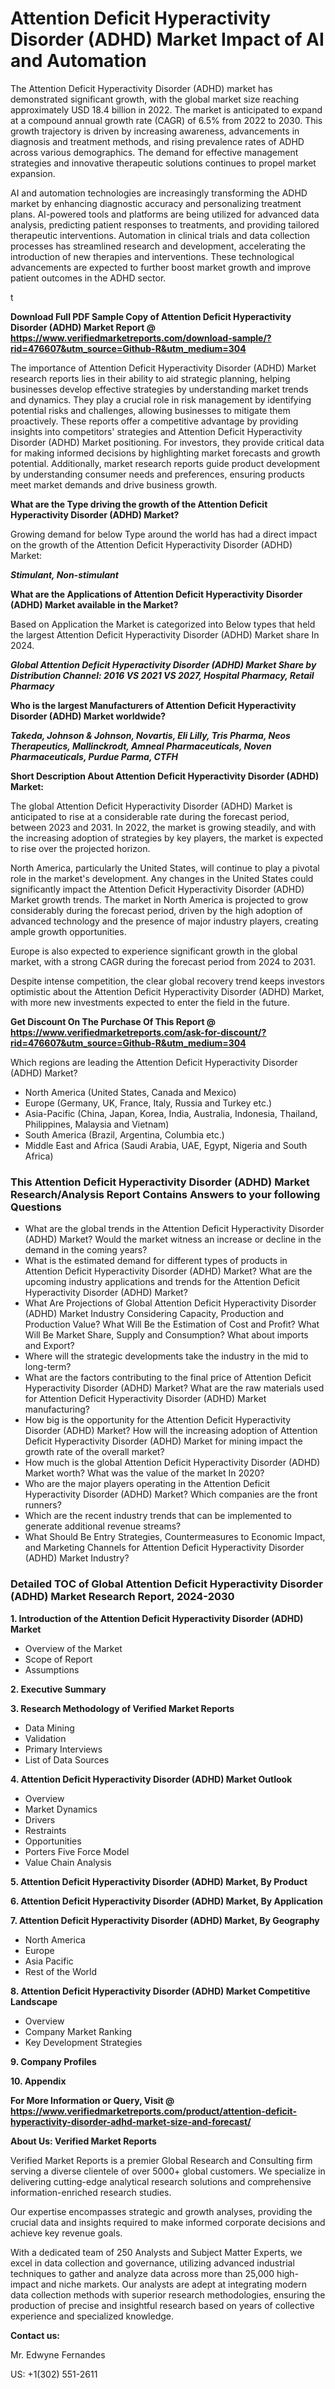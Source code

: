 <meta name="title" content="Global Attention Deficit Hyperactivity Disorder (ADHD) Market Impact of AI and Automation"><meta name="description" content="The Attention Deficit Hyperactivity Disorder (ADHD) market has demonstrated significant growth, with the global market size reaching approximately USD 18.4 billion in "><meta name="title" content="Attention Deficit Hyperactivity Disorder (ADHD) Market Size, Share, Scope, Trends, Growth, Opportunities, Analysis, Forecast"><h1>Attention Deficit Hyperactivity Disorder (ADHD) Market Impact of AI and Automation</h1><p>The Attention Deficit Hyperactivity Disorder (ADHD) market has demonstrated significant growth, with the global market size reaching approximately USD 18.4 billion in 2022. The market is anticipated to expand at a compound annual growth rate (CAGR) of 6.5% from 2022 to 2030. This growth trajectory is driven by increasing awareness, advancements in diagnosis and treatment methods, and rising prevalence rates of ADHD across various demographics. The demand for effective management strategies and innovative therapeutic solutions continues to propel market expansion.</p><p>AI and automation technologies are increasingly transforming the ADHD market by enhancing diagnostic accuracy and personalizing treatment plans. AI-powered tools and platforms are being utilized for advanced data analysis, predicting patient responses to treatments, and providing tailored therapeutic interventions. Automation in clinical trials and data collection processes has streamlined research and development, accelerating the introduction of new therapies and interventions. These technological advancements are expected to further boost market growth and improve patient outcomes in the ADHD sector.</p>t</p><p id="" class=""><strong>Download Full PDF Sample Copy of Attention Deficit Hyperactivity Disorder (ADHD) Market Report @ <a href="https://www.verifiedmarketreports.com/download-sample/?rid=476607&utm_source=Github-R&utm_medium=304" target="_blank">https://www.verifiedmarketreports.com/download-sample/?rid=476607&utm_source=Github-R&utm_medium=304</a></strong></p><p>The importance of&nbsp;Attention Deficit Hyperactivity Disorder (ADHD) Market research reports lies in their ability to aid strategic planning, helping businesses develop effective strategies by understanding market trends and dynamics. They play a crucial role in risk management by identifying potential risks and challenges, allowing businesses to mitigate them proactively. These reports offer a competitive advantage by providing insights into competitors' strategies and Attention Deficit Hyperactivity Disorder (ADHD) Market positioning. For investors, they provide critical data for making informed decisions by highlighting market forecasts and growth potential. Additionally, market research reports guide product development by understanding consumer needs and preferences, ensuring products meet market demands and drive business growth.</p><p><strong>What are the&nbsp;Type driving the growth of the Attention Deficit Hyperactivity Disorder (ADHD) Market?</strong></p><p id="" class="">Growing demand for below Type around the world has had a direct impact on the growth of the Attention Deficit Hyperactivity Disorder (ADHD) Market:</p><em><strong>Stimulant, Non-stimulant</strong></em></p><strong>What are the&nbsp;Applications&nbsp;of Attention Deficit Hyperactivity Disorder (ADHD) Market available in the Market?</strong></p><p id="" class="">Based on Application the Market is categorized into Below types that held the largest Attention Deficit Hyperactivity Disorder (ADHD) Market share In 2024.</p><em><strong>Global Attention Deficit Hyperactivity Disorder (ADHD) Market Share by Distribution Channel: 2016 VS 2021 VS 2027, Hospital Pharmacy, Retail Pharmacy</strong></em></p><strong>Who is the largest Manufacturers of Attention Deficit Hyperactivity Disorder (ADHD) Market worldwide?</strong></p><p><em><strong>Takeda, Johnson & Johnson, Novartis, Eli Lilly, Tris Pharma, Neos Therapeutics, Mallinckrodt, Amneal Pharmaceuticals, Noven Pharmaceuticals, Purdue Parma, CTFH</strong></em></p><p id="" class=""><strong>Short Description About Attention Deficit Hyperactivity Disorder (ADHD) Market:</strong></p><p>The global Attention Deficit Hyperactivity Disorder (ADHD) Market is anticipated to rise at a considerable rate during the forecast period, between 2023 and 2031. In 2022, the market is growing steadily, and with the increasing adoption of strategies by key players, the market is expected to rise over the projected horizon.</p><p>North America, particularly the United States, will continue to play a pivotal role in the market's development. Any changes in the United States could significantly impact the Attention Deficit Hyperactivity Disorder (ADHD) Market growth trends. The market in North America is projected to grow considerably during the forecast period, driven by the high adoption of advanced technology and the presence of major industry players, creating ample growth opportunities.</p><p>Europe is also expected to experience significant growth in the global market, with a strong CAGR during the forecast period from 2024 to 2031.</p><p>Despite intense competition, the clear global recovery trend keeps investors optimistic about the Attention Deficit Hyperactivity Disorder (ADHD) Market, with more new investments expected to enter the field in the future.</p><p id="" class=""><strong>Get Discount On The Purchase Of This Report @ <a href="https://www.verifiedmarketreports.com/ask-for-discount/?rid=476607&utm_source=Github-R&utm_medium=304" target="_blank">https://www.verifiedmarketreports.com/ask-for-discount/?rid=476607&utm_source=Github-R&utm_medium=304</a></strong></p>Which regions are leading the Attention Deficit Hyperactivity Disorder (ADHD) Market?</p><ul><li>North America (United States, Canada and Mexico)</li><li>Europe (Germany, UK, France, Italy, Russia and Turkey etc.)</li><li>Asia-Pacific (China, Japan, Korea, India, Australia, Indonesia, Thailand, Philippines, Malaysia and Vietnam)</li><li>South America (Brazil, Argentina, Columbia etc.)</li><li>Middle East and Africa (Saudi Arabia, UAE, Egypt, Nigeria and South Africa)</li></ul><h3 id="" class="">This Attention Deficit Hyperactivity Disorder (ADHD) Market Research/Analysis Report Contains Answers to your following Questions</h3><ul><li>What are the global trends in the Attention Deficit Hyperactivity Disorder (ADHD) Market? Would the market witness an increase or decline in the demand in the coming years?</li><li>What is the estimated demand for different types of products in Attention Deficit Hyperactivity Disorder (ADHD) Market? What are the upcoming industry applications and trends for the Attention Deficit Hyperactivity Disorder (ADHD) Market?</li><li>What Are Projections of Global Attention Deficit Hyperactivity Disorder (ADHD) Market Industry Considering Capacity, Production and Production Value? What Will Be the Estimation of Cost and Profit? What Will Be Market Share, Supply and Consumption? What about imports and Export?</li><li>Where will the strategic developments take the industry in the mid to long-term?</li><li>What are the factors contributing to the final price of Attention Deficit Hyperactivity Disorder (ADHD) Market? What are the raw materials used for Attention Deficit Hyperactivity Disorder (ADHD) Market manufacturing?</li><li>How big is the opportunity for the Attention Deficit Hyperactivity Disorder (ADHD) Market? How will the increasing adoption of Attention Deficit Hyperactivity Disorder (ADHD) Market for mining impact the growth rate of the overall market?</li><li>How much is the global Attention Deficit Hyperactivity Disorder (ADHD) Market worth? What was the value of the market In 2020?</li><li>Who are the major players operating in the Attention Deficit Hyperactivity Disorder (ADHD) Market? Which companies are the front runners?</li><li>Which are the recent industry trends that can be implemented to generate additional revenue streams?</li><li>What Should Be Entry Strategies, Countermeasures to Economic Impact, and Marketing Channels for Attention Deficit Hyperactivity Disorder (ADHD) Market Industry?</li></ul><h3 id="" class="">Detailed TOC of Global Attention Deficit Hyperactivity Disorder (ADHD) Market Research Report, 2024-2030</h3><p id="" class=""><strong>1. Introduction of the Attention Deficit Hyperactivity Disorder (ADHD) Market</strong></p><ul><li>Overview of the Market</li><li>Scope of Report</li><li>Assumptions</li></ul><p id="" class=""><strong>2. Executive Summary</strong></p><p id="" class=""><strong>3. Research Methodology of Verified Market Reports</strong></p><ul><li>Data Mining</li><li>Validation</li><li>Primary Interviews</li><li>List of Data Sources</li></ul><p id="" class=""><strong>4. Attention Deficit Hyperactivity Disorder (ADHD) Market Outlook</strong></p><ul><li>Overview</li><li>Market Dynamics</li><li>Drivers</li><li>Restraints</li><li>Opportunities</li><li>Porters Five Force Model</li><li>Value Chain Analysis</li></ul><p id="" class=""><strong>5. Attention Deficit Hyperactivity Disorder (ADHD) Market, By Product</strong></p><p id="" class=""><strong>6. Attention Deficit Hyperactivity Disorder (ADHD) Market, By Application</strong></p><p id="" class=""><strong>7. Attention Deficit Hyperactivity Disorder (ADHD) Market, By Geography</strong></p><ul><li>North America</li><li>Europe</li><li>Asia Pacific</li><li>Rest of the World</li></ul><p id="" class=""><strong>8. Attention Deficit Hyperactivity Disorder (ADHD) Market Competitive Landscape</strong></p><ul><li>Overview</li><li>Company Market Ranking</li><li>Key Development Strategies</li></ul><p id="" class=""><strong>9. Company Profiles</strong></p><p id="" class=""><strong>10. Appendix</strong></p><p id="" class=""><strong>For More Information or Query, Visit @ <a href="https://www.verifiedmarketreports.com/product/attention-deficit-hyperactivity-disorder-adhd-market-size-and-forecast/" target="_blank">https://www.verifiedmarketreports.com/product/attention-deficit-hyperactivity-disorder-adhd-market-size-and-forecast/</a></strong></p><p id="" class=""><strong>About Us: Verified Market Reports</strong></p><p id="" class="">Verified Market Reports is a premier Global Research and Consulting firm serving a diverse clientele of over 5000+ global customers. We specialize in delivering cutting-edge analytical research solutions and comprehensive information-enriched research studies.</p><p id="" class="">Our expertise encompasses strategic and growth analyses, providing the crucial data and insights required to make informed corporate decisions and achieve key revenue goals.</p><p id="" class="">With a dedicated team of 250 Analysts and Subject Matter Experts, we excel in data collection and governance, utilizing advanced industrial techniques to gather and analyze data across more than 25,000 high-impact and niche markets. Our analysts are adept at integrating modern data collection methods with superior research methodologies, ensuring the production of precise and insightful research based on years of collective experience and specialized knowledge.</p><p id="" class=""><strong>Contact us:</strong></p><p id="" class="">Mr. Edwyne Fernandes</p><p id="" class="">US: +1(302) 551-2611</p>